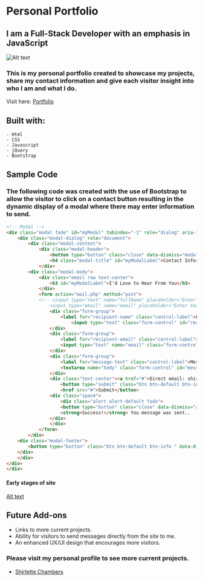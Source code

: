# Personal Portfolio

## I am a Full-Stack Developer with an emphasis in JavaScript

![Alt text](img/portfolioHome.png?raw=true "Home Page")


### This is my personal portfolio created to showcase my projects, share my contact information and give each visitor insight into who I am and what I do.

Visit here: [Portfolio](http://shirletterly.com/)

## Built with:
	- Html
	- CSS
	- Javascript
	- jQuery 
	- Bootstrap

## Sample Code
### The following code was created with the  use of Bootstrap to allow the visitor to click on a contact button resulting in the dynamic display of a modal where there may enter information to send.

```html
<!-- Modal -->
<div class="modal fade" id="myModal" tabindex="-1" role="dialog" aria-labelledby="myModalLabel">
	<div class="modal-dialog" role="document">
		<div class="modal-content">
			<div class="modal-header">
				<button type="button" class="close" data-dismiss="modal" aria-label="Close"><span aria-hidden="true">&times;</span></button>
				<h4 class="modal-title" id="myModalLabel">Contact Information</h4>
			</div>
		<div class="modal-body">
			<div class="email row text-center">
				<h3 id="myModalLabel">I'd Love to Hear From You</h3>
			</div>
			<form action="mail.php" method="post">
			<!-- <input type="text" name="fullName" placeholder="Enter Your Name">
	            <input type="email" name="email" placeholder="Enter Your Email"> -->
				<div class="form-group">
					<label for="recipient-name" class="control-label">Full Name:</label>
						<input type="text" class="form-control" id="recipient-name">
				</div>
				<div class="form-group">
					<label for="recipient-email" class="control-label">Email Address:</label>
					<input type="text" name="email" class="form-control" id="recipient-email">
				</div>
				<div class="form-group">
					<label for="message-text" class="control-label">Message:</label>
					<textarea name="body" class="form-control" id="message-text" placeholder="Enter Your Message here"></textarea>
				</div>
				<div class="text-center"><a href="#">Direct email: shirlette.chambers@gmail.com></a></div>
					<button type="submit" class="btn btn-default btn-info send-success">
					<href src="#">Submit</button>
				<div class="span4">
					<div class="alert alert-default fade">
					<button type="button" class="close" data-dismiss="alert">×</button>
					<strong>Success!</strong> You message was sent..
				</div>
		        </div>
			</form>
		</div>
	<div class="modal-footer">
		<button type="button" class="btn btn-default btn-info " data-dismiss="modal">Close</button>
	</div>
	</div>
</div>
</div>
```


#### Early stages of site
[Alt text](img/earlyStage.png "Early stages of site")

<!-- add a video of interaction with the site -->

## Future Add-ons
- Links to more current projects.
- Ability for visitors to send messages directly from the site to me.
- An enhanced UX/UI design that encourages more visitors.


### Please visit my personal profile to see more current projects.
- [Shirlette Chambers](https://github.com/Shirlazybrat)
